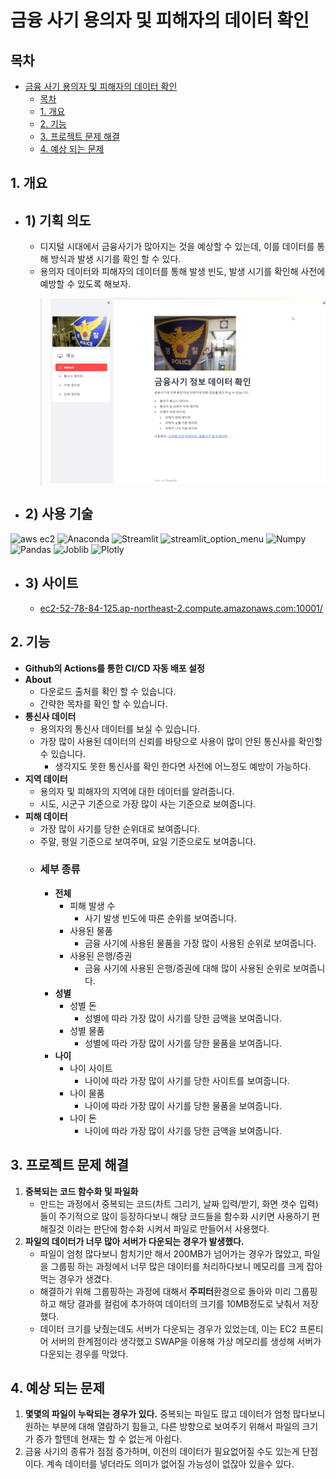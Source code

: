 # 금융 사기 용의자 및 피해자의 데이터 확인
## 목차
- [금융 사기 용의자 및 피해자의 데이터 확인](#금융-사기-용의자-및-피해자의-데이터-확인)
  - [목차](#목차)
  - [1. 개요](#1-개요)
  - [2. 기능](#2-기능)
  - [3. 프로젝트 문제 해결](#3-프로젝트-문제-해결)
  - [4. 예상 되는 문제](#4-예상-되는-문제)

## 1. 개요

  - ## 1) 기획 의도
    - 디지털 시대에서 금융사기가 많아지는 것을 예상할 수 있는데, 이를 데이터를 통해 방식과 발생 시기를 확인 할 수 있다.
    - 용의자 데이터와 피해자의 데이터를 통해 발생 빈도, 발생 시기를 확인해 사전에 예방할 수 있도록 해보자.
    > ![image](image/reame_image1.PNG)

  - ## 2) 사용 기술
  ![aws ec2](https://img.shields.io/badge/Amazon_Web_Server-EC2-red) ![Anaconda](https://img.shields.io/badge/Python-Anaconda-blue) ![Streamlit](https://img.shields.io/badge/Python-Streamlit-blue) ![streamlit_option_menu](https://img.shields.io/badge/Python-streamlit_option_menu-blue) ![Numpy](https://img.shields.io/badge/Python-Numpy-blue)
 ![Pandas](https://img.shields.io/badge/Python-Pandas-blue)
 ![Joblib](https://img.shields.io/badge/Python-Joblib-blue)
 ![Plotly](https://img.shields.io/badge/Python-Plotly.express-blue) 

  - ## 3) 사이트
    - [ec2-52-78-84-125.ap-northeast-2.compute.amazonaws.com:10001/](http://ec2-52-78-84-125.ap-northeast-2.compute.amazonaws.com:10001/)


## 2. 기능
  - **Github의 Actions를 통한 CI/CD 자동 배포 설정**
  - **About**
    - 다운로드 출처를 확인 할 수 있습니다.
    - 간략한 목차를 확인 할 수 있습니다.
  - **통신사 데이터**
    - 용의자의 통신사 데이터를 보실 수 있습니다.
    - 가장 많이 사용된 데이터의 신뢰를 바탕으로 사용이 많이 안된 통신사를 확인할 수 있습니다.
      - 생각지도 못한 통신사를 확인 한다면 사전에 어느정도 예방이 가능하다.
  - **지역 데이터**
    - 용의자 및 피해자의 지역에 대한 데이터를 알려줍니다.
    - 시도, 시군구 기준으로 가장 많이 사는 기준으로 보여줍니다.
  - **피해 데이터**
    - 가장 많이 사기를 당한 순위대로 보여줍니다.
    - 주말, 평일 기준으로 보여주며, 요일 기준으로도 보여줍니다.
    - ### **세부 종류**
      - **전체**
        - 피해 발생 수
          - 사기 발생 빈도에 따른 순위를 보여줍니다.
        - 사용된 물품
          - 금융 사기에 사용된 물품을 가장 많이 사용된 순위로 보여줍니다.
        - 사용된 은행/증권
          - 금융 사기에 사용된 은행/증권에 대해 많이 사용된 순위로 보여줍니다.
      - **성별**
        - 성별 돈
          - 성별에 따라 가장 많이 사기를 당한 금액을 보여줍니다.
        - 성별 물품
          - 성별에 따라 가장 많이 사기를 당한 물품을 보여줍니다.
      - **나이**
        - 나이 사이트
          - 나이에 따라 가장 많이 사기를 당한 사이트를 보여줍니다.
        - 나이 물품
          - 나이에 따라 가장 많이 사기를 당한 물품을 보여줍니다.
        - 나이 돈
          - 나이에 따라 가장 많이 사기를 당한 금액을 보여줍니다.


## 3. 프로젝트 문제 해결
  1. **중복되는 코드 함수화 및 파일화**
      - 만드는 과정에서 중복되는 코드(차트 그리기, 날짜 입력/받기, 화면 갯수 입력)들이 주기적으로 많이 등장하다보니 해당 코드들을 함수화 시키면 사용하기 편해질것 이라는 판단에 함수화 시켜서 파일로  만들어서 사용했다.
  2. **파일의 데이터가 너무 많아 서버가 다운되는 경우가 발생했다.**
      - 파일이 엄청 많다보니 함치기만 해서 200MB가 넘어가는 경우가 많았고, 파일을 그룹핑 하는 과정에서 너무 많은 데이터를 처리하다보니 메모리를 크게 잡아 먹는 경우가 생겼다.
      - 해결하기 위해 그룹핑하는 과정에 대해서 **주피터**환경으로 돌아와 미리 그룹핑하고 해당 결과를 컬럼에 추가하여 데이터의 크기를 10MB정도로 낮춰서 저장했다.
      - 데이터 크기를 낮췄는데도 서버가 다운되는 경우가 있었는데, 이는 EC2 프론티어 서버의 한계점이라 생각했고 SWAP을 이용해 가상 메모리를 생성해 서버가 다운되는 경우를 막았다.

##  4. 예상 되는 문제
  1. **몇몇의 파일이 누락되는 경우가 있다.** 중복되는 파일도 많고 데이터가 엄청 많다보니 원하는 부분에 대해 열람하기 힘들고, 다른 방향으로 보여주기 위해서 파일의 크기가 증가 할텐데 현재는 할 수 없는게 아쉽다.
  2. 금융 사기의 종류가 점점 증가하며, 이전의 데이터가 필요없어질 수도 있는게 단점이다. 계속 데이터를 넣더라도 의미가 없어질 가능성이 없잖아 있을수 있다.
